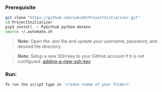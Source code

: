 ### Prerequisite
```bash
git clone "https://github.com/suku19/ProjectInitializer.git"
cd ProjectInitializer
pip3 install -r PyGithub python-dotenv
source ~/.automate.sh
```
> **Note:** Open the .env file and update your username, password, and desired file directory.

> **Note:** Setup a new SSH key to your GitHub account if it is not configured. [adding-a-new-ssh-key](https://help.github.com/en/enterprise/2.15/user/articles/adding-a-new-ssh-key-to-your-github-account)

### Run:
```bash
To run the script type in 'create <name of your folder>'
```